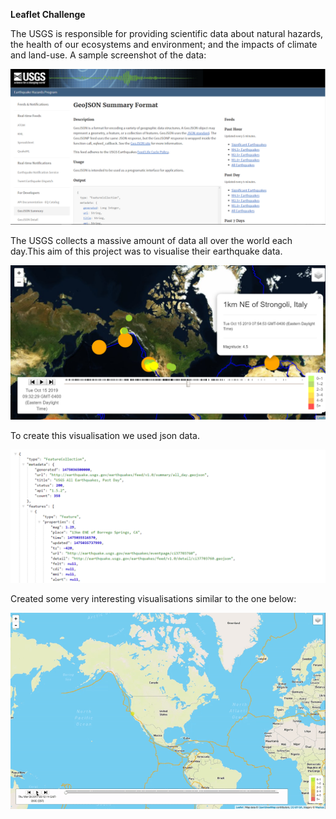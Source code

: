 **Leaflet Challenge**


The USGS is responsible for providing scientific data about natural hazards, the health of our ecosystems and environment;
and the impacts of climate and land-use. A sample screenshot of the data:

![image data](https://github.com/Sbagni/leaflet-challenge/blob/master/3-Data.png)


The USGS  collects a massive amount of data all over the world each day.This aim of this project was to visualise their earthquake data.

![Image earthsat](https://github.com/Sbagni/leaflet-challenge/blob/master/earthquake_satellite.png)

To create this visualisation we used json data.

![image json](https://github.com/Sbagni/leaflet-challenge/blob/master/4-JSON.png)

Created some very interesting visualisations similar to the one below:

![image gif](https://github.com/Sbagni/leaflet-challenge/blob/master/6-Time_Keeps_On_Ticking.gif)

